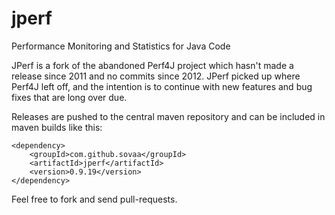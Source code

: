 jperf
=====

Performance Monitoring and Statistics for Java Code

JPerf is a fork of the abandoned Perf4J project which hasn't made a release since 2011 and no commits since 2012. JPerf picked up where Perf4J left off, and the intention is to continue with new features and bug fixes that are long over due.

Releases are pushed to the central maven repository and can be included in maven builds like this:

```
<dependency>
    <groupId>com.github.sovaa</groupId>
    <artifactId>jperf</artifactId>
    <version>0.9.19</version>
</dependency>
```

Feel free to fork and send pull-requests.
